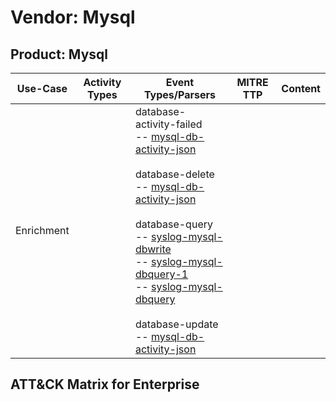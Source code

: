 Vendor: Mysql
=============
Product: Mysql
--------------
|  Use-Case  | Activity Types | Event Types/Parsers                                                                                                                                                                                                                                                                                                                                                                                                                                                                                                                                                                                                  | MITRE TTP | Content |
|:----------:| -------------- | -------------------------------------------------------------------------------------------------------------------------------------------------------------------------------------------------------------------------------------------------------------------------------------------------------------------------------------------------------------------------------------------------------------------------------------------------------------------------------------------------------------------------------------------------------------------------------------------------------------------- | --------- | ------- |
| Enrichment |                |  database-activity-failed<br> -- [mysql-db-activity-json](../Parsers/parserContent_mysql-db-activity-json.md)<br><br> database-delete<br> -- [mysql-db-activity-json](../Parsers/parserContent_mysql-db-activity-json.md)<br><br> database-query<br> -- [syslog-mysql-dbwrite](../Parsers/parserContent_syslog-mysql-dbwrite.md)<br> -- [syslog-mysql-dbquery-1](../Parsers/parserContent_syslog-mysql-dbquery-1.md)<br> -- [syslog-mysql-dbquery](../Parsers/parserContent_syslog-mysql-dbquery.md)<br><br> database-update<br> -- [mysql-db-activity-json](../Parsers/parserContent_mysql-db-activity-json.md)<br> |           |         |

ATT&CK Matrix for Enterprise
----------------------------
